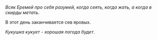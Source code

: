 _Всяк Еремей про себя разумей, когда сеять, когда жать, а ко­гда в скирды метать_.

В этот день заканчивается сев яровых.

_Кукушка кукует - хорошая погода будет_.